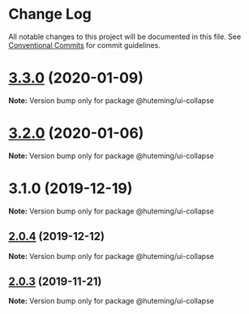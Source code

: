 # Change Log

All notable changes to this project will be documented in this file.
See [Conventional Commits](https://conventionalcommits.org) for commit guidelines.

# [3.3.0](https://github.com/huteming/huteming-ui/compare/v3.2.0...v3.3.0) (2020-01-09)

**Note:** Version bump only for package @huteming/ui-collapse





# [3.2.0](https://github.com/huteming/huteming-ui/compare/v3.1.0...v3.2.0) (2020-01-06)

**Note:** Version bump only for package @huteming/ui-collapse





# 3.1.0 (2019-12-19)

**Note:** Version bump only for package @huteming/ui-collapse





## [2.0.4](https://github.com/huteming/huteming-ui/compare/@huteming/ui-collapse@2.0.3...@huteming/ui-collapse@2.0.4) (2019-12-12)

**Note:** Version bump only for package @huteming/ui-collapse





## [2.0.3](https://github.com/huteming/huteming-ui/compare/@huteming/ui-collapse@2.0.2...@huteming/ui-collapse@2.0.3) (2019-11-21)

**Note:** Version bump only for package @huteming/ui-collapse
